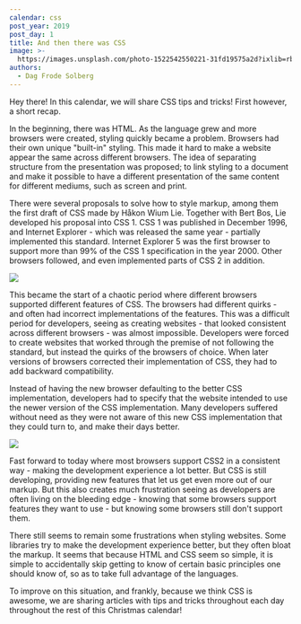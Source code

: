 ```yaml
---
calendar: css
post_year: 2019
post_day: 1
title: And then there was CSS
image: >-
  https://images.unsplash.com/photo-1522542550221-31fd19575a2d?ixlib=rb-1.2.1&ixid=eyJhcHBfaWQiOjEyMDd9&auto=format&fit=crop&w=1950&q=80
authors:
  - Dag Frode Solberg
---
```

Hey there! In this calendar, we will share CSS tips and tricks! First however, a short recap.

In the beginning, there was HTML. As the language grew and more browsers were created, styling quickly became a problem. Browsers had their own unique "built-in" styling. This made it hard to make a website appear the same across different browsers. The idea of separating structure from the presentation was proposed; to link styling to a document and make it possible to have a different presentation of the same content for different mediums, such as screen and print.

There were several proposals to solve how to style markup, among them the first draft of CSS made by Håkon Wium Lie. Together with Bert Bos, Lie developed his proposal into CSS 1. CSS 1 was published in December 1996, and Internet Explorer - which was released the same year - partially implemented this standard. Internet Explorer 5 was the first browser to support more than 99% of the CSS 1 specification in the year 2000. Other browsers followed, and even implemented parts of CSS 2 in addition.

![](https://media.giphy.com/media/xZqycRHIQkKNa/giphy.gif)

This became the start of a chaotic period where different browsers supported different features of CSS. The browsers had different quirks - and often had incorrect implementations of the features. This was a difficult period for developers, seeing as creating websites - that looked consistent across different browsers - was almost impossible. Developers were forced to create websites that worked through the premise of not following the standard, but instead the quirks of the browsers of choice. When later versions of browsers corrected their implementation of CSS, they had to add backward compatibility.

Instead of having the new browser defaulting to the better CSS implementation, developers had to specify that the website intended to use the newer version of the CSS implementation. Many developers suffered without need as they were not aware of this new CSS implementation that they could turn to, and make their days better.

![](https://images.unsplash.com/photo-1476041583396-e91e78267fb8?w=760&h=400&fit=crop&crop=edges)

Fast forward to today where most browsers support CSS2 in a consistent way - making the development experience a lot better. But CSS is still developing, providing new features that let us get even more out of our markup. But this also creates much frustration seeing as developers are often living on the bleeding edge - knowing that some browsers support features they want to use - but knowing some browsers still don't support them.

There still seems to remain some frustrations when styling websites. Some libraries try to make the development experience better, but they often bloat the markup. It seems that because HTML and CSS seem so simple, it is simple to accidentally skip getting to know of certain basic principles one should know of, so as to take full advantage of the languages.

To improve on this situation, and frankly, because we think CSS is awesome, we are sharing articles with tips and tricks throughout each day throughout the rest of this Christmas calendar!

